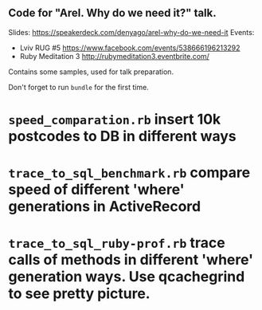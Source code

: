 Code for "Arel. Why do we need it?" talk.
---------

Slides: https://speakerdeck.com/denyago/arel-why-do-we-need-it
Events:
- Lviv RUG #5 https://www.facebook.com/events/538666196213292
- Ruby Meditation 3 http://rubymeditation3.eventbrite.com/

Contains some samples, used for talk preparation.

Don't forget to run `bundle` for the first time.

# `speed_comparation.rb` insert 10k postcodes to DB in different ways
# `trace_to_sql_benchmark.rb` compare speed of different 'where' generations in ActiveRecord
# `trace_to_sql_ruby-prof.rb` trace calls of methods in different 'where' generation ways. Use qcachegrind to see pretty picture.
